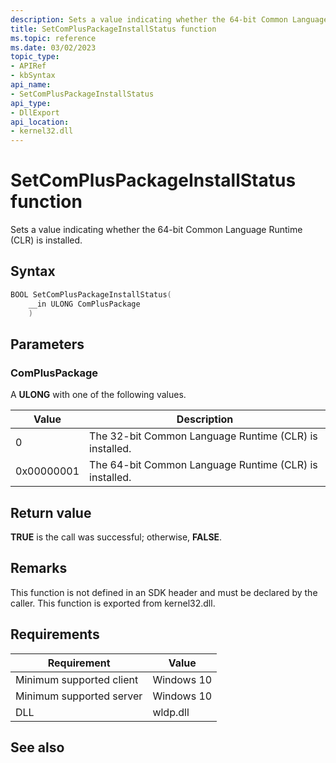 ```yaml
---
description: Sets a value indicating whether the 64-bit Common Language Runtime (CLR) is installed.
title: SetComPlusPackageInstallStatus function
ms.topic: reference
ms.date: 03/02/2023
topic_type: 
- APIRef
- kbSyntax
api_name: 
- SetComPlusPackageInstallStatus
api_type: 
- DllExport
api_location: 
- kernel32.dll
---
```


# SetComPlusPackageInstallStatus function

Sets a value indicating whether the 64-bit Common Language Runtime (CLR) is installed.

## Syntax


```C++
BOOL SetComPlusPackageInstallStatus(
    __in ULONG ComPlusPackage
    )
```



## Parameters

### ComPlusPackage

A **ULONG** with one of the following values.

| Value | Description |
|-------|-------------|
| 0 | The 32-bit Common Language Runtime (CLR) is installed. |
| 0x00000001 | The 64-bit Common Language Runtime (CLR) is installed. |

## Return value

**TRUE** is the call was successful; otherwise, **FALSE**.



## Remarks

This function is not defined in an SDK header and must be declared by the caller. This function is exported from kernel32.dll.

## Requirements



| Requirement | Value |
|-------------------------------------|----------------------------------------------------------------------------------------------------------------------------------------------------------|
| Minimum supported client | Windows 10 |
| Minimum supported server | Windows 10 |
| DLL | wldp.dll |



## See also



 

 
